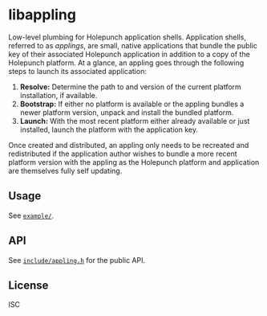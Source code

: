 # libappling

Low-level plumbing for Holepunch application shells. Application shells, referred to as _applings_, are small, native applications that bundle the public key of their associated Holepunch application in addition to a copy of the Holepunch platform. At a glance, an appling goes through the following steps to launch its associated application:

1. **Resolve:** Determine the path to and version of the current platform installation, if available.
2. **Bootstrap:** If either no platform is available or the appling bundles a newer platform version, unpack and install the bundled platform.
3. **Launch:** With the most recent platform either already available or just installed, launch the platform with the application key.

Once created and distributed, an appling only needs to be recreated and redistributed if the application author wishes to bundle a more recent platform version with the appling as the Holepunch platform and application are themselves fully self updating.

## Usage

See [`example/`](example).

## API

See [`include/appling.h`](include/appling.h) for the public API.

## License

ISC
